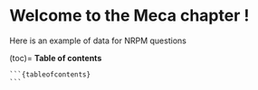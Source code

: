 # Welcome to the Meca chapter !

Here is an example of data for NRPM questions

(toc)=
**Table of contents**

````{dropdown} Click to show the table of contents
```{tableofcontents}
```
````

